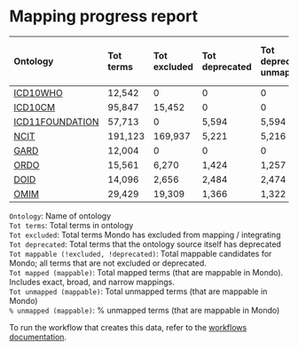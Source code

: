 # Mapping progress report
| Ontology                                         | Tot terms   | Tot excluded   | Tot deprecated   | Tot deprecated unmapped   | Tot mappable _(!excluded, !deprecated)_   | Tot mapped _(mappable)_   | Tot unmapped _(mappable)_   | % unmapped _(mappable)_   |
|:-------------------------------------------------|:------------|:---------------|:-----------------|:--------------------------|:------------------------------------------|:--------------------------|:----------------------------|:--------------------------|
| [ICD10WHO](./unmapped_icd10who.md)               | 12,542      | 0              | 0                | 0                         | 12,542                                    | 18                        | 12,524                      | 99.9%                     |
| [ICD10CM](./unmapped_icd10cm.md)                 | 95,847      | 15,452         | 0                | 0                         | 80,395                                    | 1,163                     | 79,232                      | 98.6%                     |
| [ICD11FOUNDATION](./unmapped_icd11foundation.md) | 57,713      | 0              | 5,594            | 5,594                     | 52,119                                    | 4,107                     | 48,012                      | 92.1%                     |
| [NCIT](./unmapped_ncit.md)                       | 191,123     | 169,937        | 5,221            | 5,216                     | 15,965                                    | 3,675                     | 12,290                      | 77.0%                     |
| [GARD](./unmapped_gard.md)                       | 12,004      | 0              | 0                | 0                         | 12,004                                    | 0                         | 12,004                      | 100.0%                    |
| [ORDO](./unmapped_ordo.md)                       | 15,561      | 6,270          | 1,424            | 1,257                     | 9,291                                     | 9,139                     | 152                         | 1.6%                      |
| [DOID](./unmapped_doid.md)                       | 14,096      | 2,656          | 2,484            | 2,474                     | 11,438                                    | 11,389                    | 49                          | 0.4%                      |
| [OMIM](./unmapped_omim.md)                       | 29,429      | 19,309         | 1,366            | 1,322                     | 8,755                                     | 8,752                     | 3                           | 0.0%                      |

`Ontology`: Name of ontology  
`Tot terms`: Total terms in ontology  
`Tot excluded`: Total terms Mondo has excluded from mapping / integrating  
`Tot deprecated`: Total terms that the ontology source itself has deprecated  
`Tot mappable (!excluded, !deprecated)`: Total mappable candidates for Mondo; all terms that are not excluded or 
deprecated.  
`Tot mapped (mappable)`: Total mapped terms (that are mappable in Mondo). Includes exact, broad, and narrow mappings.  
`Tot unmapped (mappable)`: Total unmapped terms (that are mappable in Mondo)  
`% unmapped (mappable)`: % unmapped terms (that are mappable in Mondo)

To run the workflow that creates this data, refer to the [workflows documentation](../developer/workflows.md).